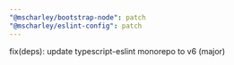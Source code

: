 ```yaml
---
"@mscharley/bootstrap-node": patch
"@mscharley/eslint-config": patch
---
```


fix(deps): update typescript-eslint monorepo to v6 (major)
